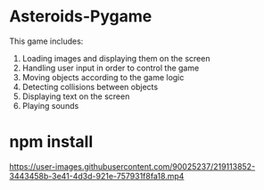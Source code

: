 # Asteroids-Pygame
This game includes:
1. Loading images and displaying them on the screen
2. Handling user input in order to control the game
3. Moving objects according to the game logic
4. Detecting collisions between objects
5. Displaying text on the screen
6. Playing sounds
# npm install
https://user-images.githubusercontent.com/90025237/219113852-3443458b-3e41-4d3d-921e-757931f8fa18.mp4

